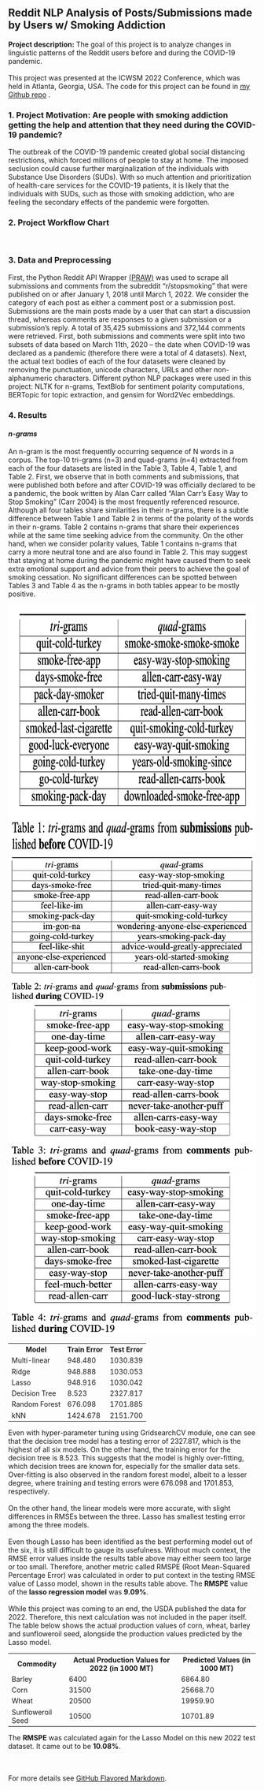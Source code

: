 ## Reddit NLP Analysis of Posts/Submissions made by Users w/ Smoking Addiction

**Project description:** The goal of this project is to analyze changes in linguistic patterns of the Reddit users before and during the COVID-19 pandemic.
<br><br>
This project was presented at the ICWSM 2022 Conference, which was held in Atlanta, Georgia, USA. The code for this project can be found in <a href="https://github.com/nzaw96/Reddit-Addiction-Study">my Github repo</a> .

### 1. Project Motivation: Are people with smoking addiction getting the help and attention that they need during the COVID-19 pandemic?
The outbreak of the COVID-19 pandemic created global social distancing restrictions, which forced millions of people to stay at home. The imposed seclusion could cause further marginalization of the individuals with Substance Use Disorders (SUDs). With so much attention and prioritization of health-care services for the COVID-19 patients, it is likely that the individuals with SUDs, such as those with smoking addiction, who are feeling the secondary effects of the pandemic were forgotten. 

### 2. Project Workflow Chart
<img src=""/>

### 3. Data and Preprocessing

First, the Python Reddit API Wrapper <a href="https://praw.readthedocs.io/en/stable/">(PRAW)</a> was used to scrape all submissions and comments from the subreddit “r/stopsmoking” that were published on or after
January 1, 2018 until March 1, 2022. We consider the category of each post as either a comment post or a submission post. Submissions are the main posts made by a user that can start a discussion thread, whereas comments are responses to a given submission or a submission’s reply. A total of 35,425 submissions and 372,144 comments were retrieved. First, both submissions and comments were split into two subsets of data based on March 11th, 2020 – the date when COVID-19 was declared as a pandemic (therefore there were a total of 4 datasets). Next, the actual text bodies of each of the four datasets were cleaned by removing the punctuation, unicode characters, URLs and other non-alphanumeric characters. Different python NLP packages were used in this project: NLTK for n-grams, TextBlob for sentiment polarity computations, BERTopic for topic extraction, and gensim for Word2Vec embeddings.

### 4. Results

#### <em>n-grams</em>

An n-gram is the most frequently occurring sequence of N words in a corpus. The top-10 tri-grams (n=3) and quad-grams (n=4) extracted from each of the four datasets are listed in the Table 3, Table 4, Table 1, and Table 2. First, we observe that in both comments and submissions, that were published both before and after COVID-19 was officially declared to be a pandemic, the book written by Alan Carr called “Alan Carr’s Easy Way to Stop Smoking” (Carr 2004) is the most frequently referenced resource. Although all four tables share similarities in their n-grams, there is a subtle difference between Table 1 and Table 2 in terms of the polarity of the words in their n-grams. Table 2 contains n-grams that share their experiences while at the same time seeking advice from the community. On the other hand, when we consider polarity values, Table 1 contains n-grams that carry a more neutral tone and are also found in Table 2. This may suggest that staying at home during the pandemic might have caused them to seek extra emotional support and advice from their peers to achieve the goal of smoking cessation. No significant differences can be spotted between Tables 3 and Table 4 as the n-grams in both tables appear to be mostly positive.

<img src="images/RedditProj_ngram_subsBefore.png?raw=true" width="700" height="500"/>

<img src="images/RedditProj_ngram_subsDuring.png?raw=true"/>

<img src="images/RedditProj_ngram_commsBefore.png?raw=true"/>

<img src="images/RedditProj_ngram_commsDuring.png?raw=true"/>

<body>

<table style="width:100%">
  <tr>
    <th>Model</th>
    <th>Train Error</th>
    <th>Test Error</th>
  </tr>
  <tr>
    <td>Multi-linear</td>
    <td>948.480</td>
    <td>1030.839</td>
  </tr>
  <tr>
    <td>Ridge</td>
    <td>948.888</td>
    <td>1030.053</td>
  </tr>
  <tr>
    <td>Lasso</td>
    <td>948.916</td>
    <td>1030.042</td>
  </tr>
  <tr>
    <td>Decision Tree</td>
    <td>8.523</td>
    <td>2327.817</td>
  </tr>
  <tr>
    <td>Random Forest</td>
    <td>676.098</td>
    <td>1701.885</td>
  </tr>
  <tr>
    <td>kNN</td>
    <td>1424.678</td>
    <td>2151.700</td>
  </tr>
</table>

<p>Even with hyper-parameter tuning using GridsearchCV module, one can see that the decision tree model has a testing error of 2327.817, which is the highest of all six models. On the other hand, the training error for the decision tree is 8.523. This suggests that the model is highly over-fitting, which decision trees are known for, especially for the smaller data sets. Over-fitting is also observed in the random forest model, albeit to a lesser degree, where training and testing errors were 676.098 and 1701.853, respectively.
<br><br>
On the other hand, the linear models were more accurate, with slight differences in RMSEs between the three. Lasso has smallest testing error among the three models.
<br><br>
Even though Lasso has been identified as the best performing model out of the six, it is still difficult to gauge its usefulness. Without much context, the RMSE error values inside the results table above may either seem too large or too small. Therefore, another metric called RMSPE (Root Mean-Squared Percentage Error) was calculated in order to put context in the testing RMSE value of Lasso model, shown in the results table above. The <b>RMSPE</b> value of the <b>lasso regression model</b> was <b>9.09%</b>. 
<br><br>
While this project was coming to an end, the USDA published the data for 2022. Therefore, this next calculation was not included in the paper itself. The table below shows the actual production values of corn, wheat, barley and sunfloweroil seed, alongside the production values predicted by the Lasso model.
</p>
</body>

<table style="width:100%">
  <tr>
    <th>Commodity</th>
    <th>Actual Production Values for 2022 (in 1000 MT)</th>
    <th>Predicted Values (in 1000 MT)</th>
  </tr>
  <tr>
    <td>Barley</td>
    <td>6400</td>
    <td>6864.80</td>
  </tr>
  <tr>
    <td>Corn</td>
    <td>31500</td>
    <td>25668.70</td>
  </tr>
  <tr>
    <td>Wheat</td>
    <td>20500</td>
    <td>19959.90</td>
  </tr>
  <tr>
    <td>Sunfloweroil Seed</td>
    <td>10500</td>
    <td>10701.89</td>
  </tr>
</table>

The <b>RMSPE</b> was calculated again for the Lasso Model on this new 2022 test dataset. It came out to be <b>10.08%</b>.



<br><br>
For more details see [GitHub Flavored Markdown](https://guides.github.com/features/mastering-markdown/).
